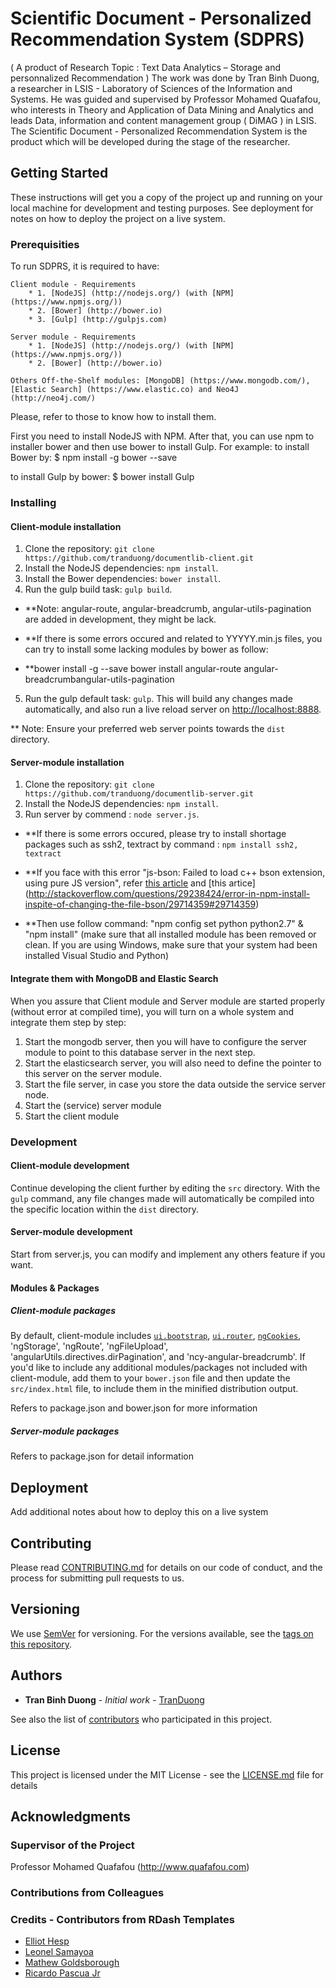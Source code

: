 # Scientific Document - Personalized Recommendation System (SDPRS)
( A product of Research Topic : Text Data Analytics – Storage and personnalized Recommendation )
The work was done by Tran Binh Duong, a researcher in LSIS - Laboratory of Sciences of the Information and Systems.
He was guided and supervised by Professor Mohamed Quafafou, who interests in Theory and Application of Data Mining and Analytics and leads Data, information and 
content management group ( DiMAG ) in LSIS.
The Scientific Document - Personalized Recommendation System is the product which will be developed during the stage of the researcher.

## Getting Started

These instructions will get you a copy of the project up and running on your local machine for development and testing purposes. See deployment for notes on how to deploy the project on a live system.

### Prerequisities

To run SDPRS, it is required to have:
	
	Client module - Requirements
		* 1. [NodeJS] (http://nodejs.org/) (with [NPM](https://www.npmjs.org/))
		* 2. [Bower] (http://bower.io)
		* 3. [Gulp] (http://gulpjs.com)

	Server module - Requirements
		* 1. [NodeJS] (http://nodejs.org/) (with [NPM](https://www.npmjs.org/))
		* 2. [Bower] (http://bower.io)
		
	Others Off-the-Shelf modules: [MongoDB] (https://www.mongodb.com/), [Elastic Search] (https://www.elastic.co) and Neo4J (http://neo4j.com/)
		
Please, refer to those to know how to install them.

First you need to install NodeJS with NPM. After that, you can use npm to installer bower and then use bower to install Gulp.
For example: to install Bower by:
$ npm install -g bower --save

to install Gulp by bower:
$ bower install Gulp

### Installing

#### Client-module installation
1. Clone the repository: `git clone https://github.com/tranduong/documentlib-client.git`
2. Install the NodeJS dependencies: `npm install`.
3. Install the Bower dependencies: `bower install`.
4. Run the gulp build task: `gulp build`.

* **Note: angular-route, angular-breadcrumb, angular-utils-pagination are added in development, they might be lack.

* **If there is some errors occured and related to YYYYY.min.js files, you can try to install some lacking modules by bower as follow:

* **bower install -g --save bower install angular-route angular-breadcrumbangular-utils-pagination

5. Run the gulp default task: `gulp`. This will build any changes made automatically, and also run a live reload server on [http://localhost:8888](http://localhost:8888).

** Note: Ensure your preferred web server points towards the `dist` directory.

#### Server-module installation
1. Clone the repository: `git clone https://github.com/tranduong/documentlib-server.git`
2. Install the NodeJS dependencies: `npm install`.
3. Run server by commend : `node server.js`.

* **If there is some errors occured, please try to install shortage packages such as ssh2, textract by command : `npm install ssh2, textract`

* **If you face with this error "js-bson: Failed to load c++ bson extension, using pure JS version", refer [this article](https://github.com/Automattic/mongoose/issues/2285) and [this artice] (http://stackoverflow.com/questions/29238424/error-in-npm-install-inspite-of-changing-the-file-bson/29714359#29714359)

* **Then use follow command: "npm config set python python2.7" & "npm install" (make sure that all installed module has been removed or clean. If you are using Windows, make sure that your system had been installed Visual Studio and Python)

#### Integrate them with MongoDB and Elastic Search
When you assure that Client module and Server module are started properly (without error at compiled time), you will turn on a whole system and integrate them step by step:

1. Start the mongodb server, then you will have to configure the server module to point to this database server in the next step.
2. Start the elasticsearch server, you will also need to define the pointer to this server on the server module.
3. Start the file server, in case you store the data outside the service server node.
4. Start the (service) server module
5. Start the client module


### Development
#### Client-module development
Continue developing the client further by editing the `src` directory. With the `gulp` command, any file changes made will automatically be compiled into the specific location within the `dist` directory.

#### Server-module development
Start from server.js, you can modify and implement any others feature if you want.

#### Modules & Packages
##### Client-module packages
By default, client-module includes [`ui.bootstrap`](http://angular-ui.github.io/bootstrap/), [`ui.router`](https://github.com/angular-ui/ui-router), [`ngCookies`](https://docs.angularjs.org/api/ngCookies), 'ngStorage', 'ngRoute', 'ngFileUpload', 'angularUtils.directives.dirPagination', and 'ncy-angular-breadcrumb'.
If you'd like to include any additional modules/packages not included with client-module, add them to your `bower.json` file and then update the `src/index.html` file, to include them in the minified distribution output.

Refers to package.json and bower.json for more information
##### Server-module packages
Refers to package.json for detail information

## Deployment

Add additional notes about how to deploy this on a live system

## Contributing

Please read [CONTRIBUTING.md](CONTRIBUTING.md) for details on our code of conduct, and the process for submitting pull requests to us.

## Versioning

We use [SemVer](http://semver.org/) for versioning. For the versions available, see the [tags on this repository](https://github.com/your/project/tags). 

## Authors

* **Tran Binh Duong** - *Initial work* - [TranDuong](https://github.com/tranduong)

See also the list of [contributors](https://github.com/your/project/contributors) who participated in this project.

## License

This project is licensed under the MIT License - see the [LICENSE.md](LICENSE.md) file for details

## Acknowledgments
### Supervisor of the Project
Professor Mohamed Quafafou (http://www.quafafou.com)

### Contributions from Colleagues

### Credits - Contributors from RDash Templates
* [Elliot Hesp](https://github.com/Ehesp)
* [Leonel Samayoa](https://github.com/lsamayoa)
* [Mathew Goldsborough](https://github.com/mgoldsborough)
* [Ricardo Pascua Jr](https://github.com/rdpascua)


